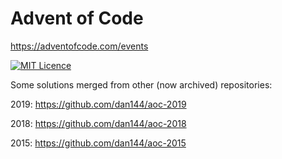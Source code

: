 # Advent of Code

https://adventofcode.com/events

[![MIT Licence](https://badges.frapsoft.com/os/mit/mit.svg?v=103)](https://opensource.org/licenses/mit-license.php)

Some solutions merged from other (now archived) repositories:

2019: https://github.com/dan144/aoc-2019

2018: https://github.com/dan144/aoc-2018

2015: https://github.com/dan144/aoc-2015
